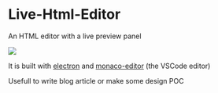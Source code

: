 # Live-Html-Editor
An HTML editor with a live preview panel

![](http://i.imgur.com/OLtxpEI.gif)

It is built with [electron](https://github.com/electron/electron) and [monaco-editor](https://github.com/Microsoft/monaco-editor) (the VSCode editor)

Usefull to write blog article or make some design POC